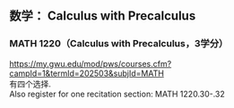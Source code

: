 ## 数学： Calculus with Precalculus
### MATH 1220（Calculus with Precalculus，3学分）  
https://my.gwu.edu/mod/pws/courses.cfm?campId=1&termId=202503&subjId=MATH  
有四个选择.  
Also register for one recitation section: MATH 1220.30-.32 
